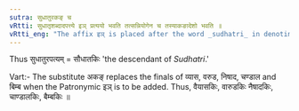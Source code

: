 ```yaml
---
sutra: सुधातुरकङ् च
vRtti: सुधातृशब्दादपत्त्ये इञ् प्रत्ययो भवति तत्सन्नियोगेन च तस्याकङादेशो भवति ॥
vRtti_eng: "The affix इञ् is placed after the word _sudhatri_ in denoting the descendant, and the ॠ of _sudhatri_ is replaced by the substitute अकङ् befere this affix."
---
```

Thus सुधातुरपत्यम् = सौधातकिः 'the descendant of _Sudhatri_.'

Vart:- The substitute अकङ् replaces the finals of व्यास, वरुड, निषाद, चण्डाल and बिम्ब when the Patronymic इञ् is to be added. Thus, वैयासकिः, वारुडकिः नैषादकिः, चाण्डालकिः, बैम्बकिः ॥
